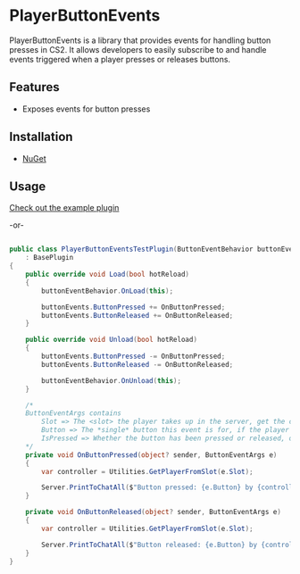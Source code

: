 ﻿# PlayerButtonEvents

PlayerButtonEvents is a library that provides events for handling button presses in CS2. It allows developers to easily subscribe to and handle events triggered when a player presses or releases buttons.

## Features

- Exposes events for button presses

## Installation

- [NuGet](https://www.nuget.org/packages/PlayerButtonEvents.Api)

## Usage

[Check out the example plugin](../../PlayerButtonEvents.TestPlugin/PlayerButtonEventsTestPlugin.cs)

-or-

```csharp

public class PlayerButtonEventsTestPlugin(ButtonEventBehavior buttonEventBehavior, ButtonEvents buttonEvents)
    : BasePlugin
{
    public override void Load(bool hotReload)
    {
        buttonEventBehavior.OnLoad(this);

        buttonEvents.ButtonPressed += OnButtonPressed;
        buttonEvents.ButtonReleased += OnButtonReleased;
    }

    public override void Unload(bool hotReload)
    {
        buttonEvents.ButtonPressed -= OnButtonPressed;
        buttonEvents.ButtonReleased -= OnButtonReleased;

        buttonEventBehavior.OnUnload(this);
    }

    /*
    ButtonEventArgs contains
        Slot => The <slot> the player takes up in the server, get the controller with `Utilities.GetPlayerFromSlot`
        Button => The *single* button this event is for, if the player pressed D, it will be PlayerButtons.Moveright
        IsPressed => Whether the button has been pressed or released, only really useful if you're doing a ButtonStateChanged hook
    */
    private void OnButtonPressed(object? sender, ButtonEventArgs e)
    {
        var controller = Utilities.GetPlayerFromSlot(e.Slot);

        Server.PrintToChatAll($"Button pressed: {e.Button} by {controller.PlayerName}");
    }

    private void OnButtonReleased(object? sender, ButtonEventArgs e)
    {
        var controller = Utilities.GetPlayerFromSlot(e.Slot);

        Server.PrintToChatAll($"Button released: {e.Button} by {controller.PlayerName}");
    }
}
```
